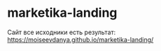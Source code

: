 # marketika-landing

Сайт
все исходники есть
результат: https://moiseevdanya.github.io/marketika-landing/
